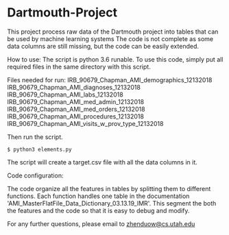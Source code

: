 # Dartmouth-Project
This project process raw data of the Dartmouth project  into tables that can be used by machine learning systems
The code is not complete as some data columns are still missing, but the code can be easily extended.

How to use:
The script is python 3.6 runable.
To use this code, simply put all required files in the same directory with this script. 

Files needed for run:
IRB_90679_Chapman_AMI_demographics_12132018
IRB_90679_Chapman_AMI_diagnoses_12132018
IRB_90679_Chapman_AMI_labs_12132018
IRB_90679_Chapman_AMI_med_admin_12132018
IRB_90679_Chapman_AMI_med_orders_12132018
IRB_90679_Chapman_AMI_procedures_12132018
IRB_90679_Chapman_AMI_visits_w_prov_type_12132018

Then run the script.

```
$ python3 elements.py
```

The script will create a target.csv file with all the data columns in it.

Code configuration:

The code organize all the features in tables by splitting them to different functions.
Each function handles one table in the documentation 'AMI_MasterFlatFile_Data_Dictionary_03.13.19_IMR'.
This segment the both the features and the code so that it is easy to debug and modify.

For any further questions, please email to zhenduow@cs.utah.edu
